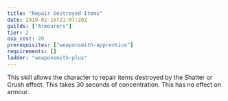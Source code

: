 ```yaml
---
title: "Repair Destroyed Items"
date: 2019-02-16T21:07:20Z
guilds: ["Armourers"]
tier: 2
osp_cost: 20
prerequisites: ["weaponsmith-apprentice"]
requirements: []
ladder: "weaponsmith-plus"
---
```

This skill allows the character to repair items destroyed by the Shatter or Crush effect. This takes 30 seconds of concentration. This has no effect on armour.